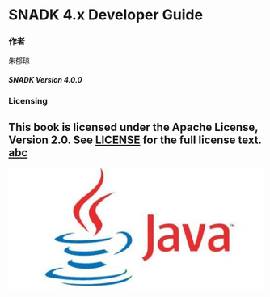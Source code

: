 # SNADK 4.x Developer Guide
<!-- ex_nonav -->
### **作者**

朱郁琼

##### SNADK Version 4.0.0

### Licensing

This book is licensed under the Apache License, Version 2.0. See [LICENSE](LICENSE) for the full license text.
[abc](http://{{book.hello}})
---

![](/assets/java.png)

